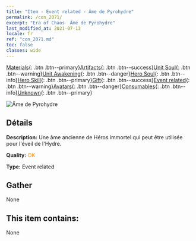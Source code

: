 ```yaml
---
title: "Item - Event related - Âme de Pyrohydre"
permalink: /con_2071/
excerpt: "Era of Chaos  Âme de Pyrohydre"
last_modified_at: 2021-07-13
locale: fr
ref: "con_2071.md"
toc: false
classes: wide
---
```

 [Materials](/ItemsFR/){: .btn .btn--primary}[Artifacts](/ItemsFR/Artifacts/){: .btn .btn--success}[Unit Soul](/ItemsFR/UnitSoul/){: .btn .btn--warning}[Unit Awakening](/ItemsFR/UnitAwakening/){: .btn .btn--danger}[Hero Soul](/ItemsFR/HeroSoul/){: .btn .btn--info}[Hero Skill](/ItemsFR/HeroSkill/){: .btn .btn--primary}[Gift](/ItemsFR/Gift/){: .btn .btn--success}[Event related](/ItemsFR/Events/){: .btn .btn--warning}[Avatars](/ItemsFR/Avatars/){: .btn .btn--danger}[Consumables](/ItemsFR/Consumables/){: .btn .btn--info}[Unknown](/ItemsFR/Unknown/){: .btn .btn--primary}

 ![Âme de Pyrohydre](/images/t/juexing_807.jpg)

## Détails
 **Description:** Une âme ancienne de Héros immortel qui peut être utilisée pour l'éveil de l'Hydre.

 **Quality:** <span style="color: #FF8C00">OK</span>

 **Type:** Event related

## Gather

  None

## This item contains:

  None

